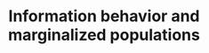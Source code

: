 ---
layout: post
title: "Information behavior and marginalized populations"
tags: 
- barriers
- inclusion
- exclusion
- structural
- social
- symbolic violence
- equity
- racism
- critical theory
- critical race theory
- feminism
- queer theory
- future
category: class
---